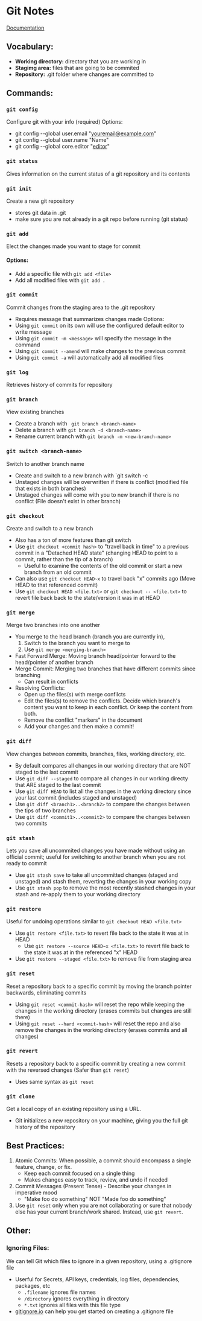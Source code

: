 # Git Notes
[Documentation](https://git-scm.com/doc)
## **Vocabulary:**
- **Working directory:** directory that you are working in
- **Stagimg area:** files that are going to be commited
- **Repository:** .git folder where changes are committed to
## **Commands:**
### `git config`
Configure git with your info (required)
Options: 
- git config --global user.email "youremail@example.com"
- git config --global user.name "Name"
- git config --global core.editor "[editor](https://git-scm.com/book/en/v2/Appendix-C:-Git-Commands-Setup-and-Config)"

### `git status`
Gives information on the current status of a git repository and its contents
### `git init`
Create a new git repository
- stores git data in .git
- make sure you are not already in a git repo before running (git status)
### `git add`
Elect the changes made you want to stage for commit
#### Options:
- Add a specific file with `git add <file>`
- Add all modified files with `git add .`
### `git commit`
Commit changes from the staging area to the .git repository
- Requires message that summarizes changes made
Options:
- Using `git commit` on its own will use the configured default editor to write message
- Using `git commit -m <message>` will specify the message in the command
- Using `git commit --amend` will make changes to the previous commit
- Using `git commit -a` will automatically add all modified files
### `git log`
Retrieves history of commits for repository
### `git branch`
View existing branches
- Create a branch with ` git branch <branch-name>`
- Delete a branch with `git branch -d <branch-name>`
- Rename current branch with `git branch -m <new-branch-name>`
### `git switch <branch-name>`
Switch to another branch name
- Create and switch to a new branch with `git switch -c 
- Unstaged changes will be overwritten if there is conflict (modified file that exists in both branches)
- Unstaged changes will come with you to new branch if there is no conflict (File doesn't exist in other branch)
### `git checkout`
Create and switch to a new branch
- Also has a ton of more features than git switch
- Use `git checkout <commit hash>` to "travel back in time" to a previous commit in a "Detached HEAD state" (changing HEAD to point to a commit, rather than the tip of a branch)
  - Useful to examine the contents of the old commit or start a new branch from an old commit
- Can also use `git checkout HEAD~x` to travel back "x" commits ago (Move HEAD to that referenced commit)
- Use `git checkout HEAD <file.txt>` or `git checkout -- <file.txt>` to revert file back back to the state/version it was in at HEAD
### `git merge`
Merge two branches into one another
- You merge to the head branch (branch you are currently in), 
  1. Switch to the branch you want to merge to
  2. Use `git merge <merging-branch>`
- Fast Forward Merge: Moving branch head/pointer forward to the head/pointer of another branch
- Merge Commit: Merging two branches that have different commits since branching
  - Can result in conflicts
- Resolving Conflicts:
  - Open up the files(s) with merge confilcts
  - Edit the files(s) to remove the conflicts. Decide which branch's content you want to keep in each conflict. Or keep the content from both. 
  - Remove the conflict "markers" in the document
  - Add your changes and then make a commit!   
### `git diff`
View changes between commits, branches, files, working directory, etc. 
- By default compares all changes in our working directory that are NOT staged to the last commit
- Use `git diff --staged` to compare all changes in our working directy that ARE staged to the last commit
- Use `git diff HEAD` to list all the changes in the working directory since your last commit (includes staged and unstaged)
- Use `git diff <branch1>..<branch2>` to compare the changes between the tips of two branches
- Use `git diff <commit1>..<commit2>` to compare the changes between two commits
### `git stash`
Lets you save all uncommited changes you have made without using an official commit; useful for switching to another branch when you are not ready to commit
- Use `git stash save` to take all uncommitted changes (staged and unstaged) and stash them, reverting the changes in your working copy
- Use `git stash pop` to remove the most recently stashed changes in your stash and re-apply them to your working directory
### `git restore`
Useful for undoing operations similar to `git checkout HEAD <file.txt>`
- Use `git restore <file.txt>` to revert file back to the state it was at in HEAD
  - Use `git restore --source HEAD~x <file.txt>` to revert file back to the state it was at in the referenced "x" HEAD
- Use `git restore --staged <file.txt>` to remove file from staging area
### `git reset`
Reset a repository back to a specific commit by moving the branch pointer backwards, eliminating commits
- Using `git reset <commit-hash>` will reset the repo while keeping the changes in the working directory (erases commits but changes are still there)
- Using `git reset --hard <commit-hash>` will reset the repo and also remove the changes in the working directory (erases commits and all changes)
### `git revert`
Resets a repository back to a specific commit by creating a new commit with the reversed changes (Safer than `git reset`)
- Uses same syntax as `git reset`
### `git clone`
Get a local copy of an existing repository using a URL.
- Git initializes a new repository on your machine, giving you the full git history of the repository
## **Best Practices:**
1. Atomic Commits: When possible, a commit should encompass a single feature, change, or fix.
	- Keep each commit focused on a single thing
	- Makes changes easy to track, review, and undo if needed
2. Commit Messages (Present Tense) - Describe your changes in imperative mood
	- "Make foo do something" NOT "Made foo do something"
3. Use `git reset` only when you are not collaborating or sure that nobody else has your current branch/work shared. Instead, use `git revert`. 
## **Other:**
### Ignoring Files: 
We can tell Git which files to ignore in a given repository, using a .gitignore file
- Userful for Secrets, API keys, credentials, log files, dependencies, packages, etc
  - `.filename`  ignores file names
  - `/directory` ignores everything in directory
  - `*.txt` ignores all files with this file type
- [gitignore.io](https://gitignore.io) can help you get started on creating a .gitignore file

